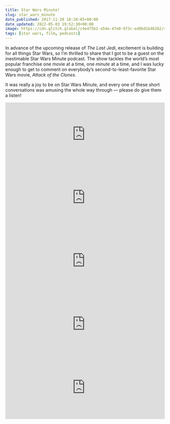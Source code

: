 ```yaml
---
title: Star Wars Minute!
slug: star_wars_minute
date_published: 2017-11-20 18:20:05+00:00
date_updated: 2022-05-03 19:52:30+00:00
image: https://cdn.glitch.global/c4e475b2-a54e-47e0-973c-ed0bd1b46262/star-wars-minute.jpg?v=1669783236961
tags: [star wars, film, podcasts]
---
```

In advance of the upcoming release of *The Last Jedi*, excitement is building for all things Star Wars, so I’m thrilled to share that I got to be a guest on the inestimable Star Wars Minute podcast. The show tackles the world’s most popular franchise one movie at a time, one *minute* at a time, and I was lucky enough to get to comment on everybody’s second-to-least-favorite Star Wars movie, *Attack of the Clones*.

It was really a joy to be on Star Wars Minute, and every one of these short conversations was amusing the whole way through — please do give them a listen!

<iframe scrolling="no" src="https://art19.com/shows/star-wars-minute/episodes/5460ea42-13eb-4e39-a6b6-06c6b4d2c3b1/embed?theme=dark-custom" style="width: 100%; height: 200px; border: 0 none;"></iframe>  
<iframe scrolling="no" src="https://art19.com/shows/star-wars-minute/episodes/fa0eec83-c973-4c20-bf17-8a345138c4ad/embed?theme=dark-custom" style="width: 100%; height: 200px; border: 0 none;"></iframe>  
<iframe scrolling="no" src="https://art19.com/shows/star-wars-minute/episodes/069d3e21-6caa-4cb7-8655-05b14b693e51/embed?theme=dark-custom" style="width: 100%; height: 200px; border: 0 none;"></iframe>  
<iframe scrolling="no" src="https://art19.com/shows/star-wars-minute/episodes/af28bd4f-1db9-4c9a-a305-197d3431c1ed/embed?theme=dark-custom" style="width: 100%; height: 200px; border: 0 none;"></iframe>  
<iframe scrolling="no" src="https://art19.com/shows/star-wars-minute/episodes/57081336-e641-4f73-be79-0b5b041828e6/embed?theme=dark-custom" style="width: 100%; height: 200px; border: 0 none;"></iframe>
